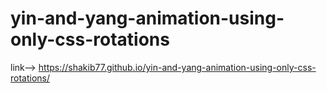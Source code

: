 # yin-and-yang-animation-using-only-css-rotations

link--> https://shakib77.github.io/yin-and-yang-animation-using-only-css-rotations/
